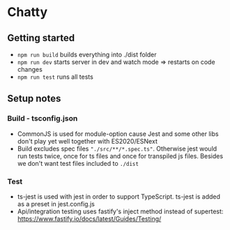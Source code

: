 # Chatty

## Getting started

- `npm run build` builds everything into ./dist folder
- `npm run dev` starts server in dev and watch mode => restarts on code changes
- `npm run test` runs all tests

## Setup notes

### Build - tsconfig.json

- CommonJS is used for module-option cause Jest and some other libs don't play yet well together with ES2020/ESNext
- Build excludes spec files `"./src/**/*.spec.ts"`. Otherwise jest would run tests twice, once for ts files and once for transpiled js files. Besides we don't want test files included to `./dist`

### Test

- ts-jest is used with jest in order to support TypeScript. ts-jest is added as a preset in jest.config.js
- Api/integration testing uses fastify's inject method instead of supertest: https://www.fastify.io/docs/latest/Guides/Testing/
